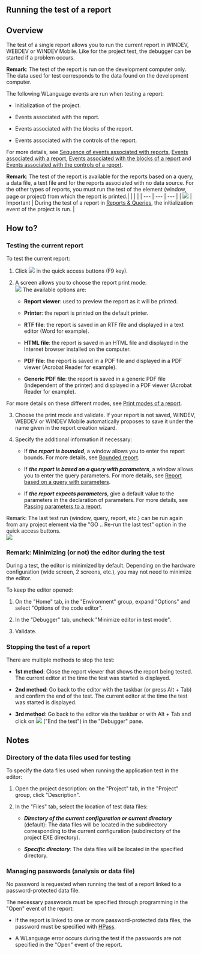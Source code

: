 


## Running the test of a report
			



<a name="NOTE1"></a>
<a name="NOTE1_1"></a>


## Overview
<a name="overview_ELTTEXTE000202"></a>
The test of a single report allows you to run the current report in WINDEV, WEBDEV or WINDEV Mobile. Like for the project test, the debugger can be started if a problem occurs.

**Remark**: The test of the report is run on the development computer only. The data used for test corresponds to the data found on the development computer.

The following WLanguage events are run when testing a report:

- Initialization of the project.

- Events associated with the report.

- Events associated with the blocks of the report.

- Events associated with the controls of the report.




For more details, see [Sequence of events associated with reports](../WDChamp/1011004.md), [Events associated with a report](../WDChamp/1011037.md), [Events associated with the blocks of a report](../WDChamp/1011042.md) and [Events associated with the controls of a report](../WDChamp/1013047.md).

**Remark**: The test of the report is available for the reports based on a query, a data file, a text file and for the reports associated with no data source. For the other types of reports, you must run the test of the element (window, page or project) from which the report is printed.|   |   |   |
| --- | --- | --- |
| ![](https://doc.pcsoft.fr/en-US/images/image.awp?langid=3&name=ER.png) | Important | During the test of a report in [Reports & Queries](../Presentation/3088004.md), the initialization event of the project is run. |





<a name="NOTE2"></a>
<a name="NOTE2_1"></a>


## How to?
<a name="how_ELTTEXTE000244"></a>


### Testing the current report
<a name="testing_the_current_report_ELTPARAGRAPHE000049"></a>

To test the current report: 

1. Click ![](https://doc.pcsoft.fr/en-US/images/image.awp?langid=3&name=ICO_GO_Fenetre_WD_bl.gif) in the quick access buttons (F9 key).

2. A screen allows you to choose the report print mode: <br>![](https://doc.pcsoft.fr/en-US/images/image.awp?langid=3&name=Go_Etat_Choix.gif)
The available options are:

	- **Report viewer**: used to preview the report as it will be printed.

	- **Printer**: the report is printed on the default printer.

	- **RTF file**: the report is saved in an RTF file and displayed in a text editor (Word for example).

	- **HTML file**: the report is saved in an HTML file and displayed in the Internet browser installed on the computer.

	- **PDF file**: the report is saved in a PDF file and displayed in a PDF viewer (Acrobat Reader for example).

	- **Generic PDF file**: the report is saved in a generic PDF file (independent of the printer) and displayed in a PDF viewer (Acrobat Reader for example).


For more details on these different modes, see [Print modes of a report](../WDChamp/1011031.md).

3. Choose the print mode and validate. If your report is not saved, WINDEV, WEBDEV or WINDEV Mobile automatically proposes to save it under the name given in the report creation wizard.

4. Specify the additional information if necessary:

	- If ***the report is bounded***, a window allows you to enter the report bounds. For more details, see [Bounded report](../WDChamp/1011052.md).

	- If ***the report is based on a query with parameters***, a window allows you to enter the query parameters. For more details, see [Report based on a query with parameters](../WDChamp/1011013.md).

	- If ***the report expects parameters***, give a default value to the parameters in the declaration of parameters. For more details, see [Passing parameters to a report](../WDChamp/1011008.md).





Remark: The last test run (window, query, report, etc.) can be run again from any project element via the "GO .. Re-run the last test" option in the quick access buttons. <br>![](https://doc.pcsoft.fr/en-US/images/image.awp?langid=3&name=GO_Relancer_le_dernier_test%20-%20HC%20N%B0001.gif)

<a name="NOTE2_2"></a>


### Remark: Minimizing (or not) the editor during the test
<a name="remark_minimizing_not_the_editor_during_the_test_ELTPARAGRAPHE000275"></a>

During a test, the editor is minimized by default. Depending on the hardware configuration (wide screen, 2 screens, etc.), you may not need to minimize the editor. 

To keep the editor opened: 

1. On the "Home" tab, in the "Environment" group, expand "Options" and select "Options of the code editor". 

2. In the "Debugger" tab, uncheck "Minimize editor in test mode". 

3. Validate. 



<a name="NOTE2_3"></a>


### Stopping the test of a report
<a name="stopping_the_test_report_ELTPARAGRAPHE000101"></a>

There are multiple methods to stop the test:

- **1st method**: Close the report viewer that shows the report being tested. The current editor at the time the test was started is displayed.

- **2nd method**: Go back to the editor with the taskbar (or press Alt + Tab) and confirm the end of the test. The current editor at the time the test was started is displayed.

- **3rd method**: Go back to the editor via the taskbar or with Alt + Tab and click on ![](https://doc.pcsoft.fr/en-US/images/image.awp?langid=3&name=Partie2_PileDesAppels%202.gif) ("End the test") in the "Debugger" pane.




<a name="NOTE3"></a>
<a name="NOTE3_1"></a>


## Notes
<a name="notes_ELTTEXTE000308"></a>


### Directory of the data files used for testing
<a name="directory_the_data_files_used_for_testing_ELTPARAGRAPHE000116"></a>

To specify the data files used when running the application test in the editor:

1. Open the project description: on the "Project" tab, in the "Project" group, click "Description".

2. In the "Files" tab, select the location of test data files:

	- ***Directory of the current configuration or current directory*** (default): The data files will be located in the subdirectory corresponding to the current configuration (subdirectory of the project EXE directory).

	- ***Specific directory***: The data files will be located in the specified directory.






<a name="NOTE3_2"></a>


### Managing passwords (analysis or data file)
<a name="managing_passwords_analysis_data_file_ELTPARAGRAPHE000145"></a>

No password is requested when running the test of a report linked to a password-protected data file.

The necessary passwords must be specified through programming in the "Open" event of the report:

- If the report is linked to one or more password-protected data files, the password must be specified with [HPass](../WDLang4/3044108.md).

- A WLanguage error occurs during the test if the passwords are not specified in the "Open" event of the report.






